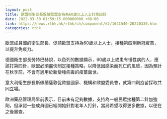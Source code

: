 ```yaml
---
layout: post
title: 歐盟衛生部長促請歐盟支持為60歲以上人士打第四針
date: 2022-03-30 01:59:15.000000000 +08:00
link: https://news.rthk.hk/rthk/ch/component/k2/1641540-20220330.htm
categories: rthk
---
```


歐盟成員國的衛生部長，促請歐盟支持為60歲以上人士，接種第四劑新冠疫苗，以提升免疫力。

德國衛生部長勞特巴赫說，以色列的數據顯示，60歲以上或患有慢性病的人，應該打第四針，歐盟必須盡快制定接種策略，以降低因感染而死亡的風險，因為預計在秋季前，不會有適用於新變種病毒的疫苗面世。

意大利衛生部長斯佩蘭薩敦促歐盟國家、機構和歐盟委員會，就第四劑疫苗採取共同立場。

歐洲藥品管理局早前表示，目前未有足夠數據，支持為一般民眾接種第二針加強劑，但承認一些成員國已經開始針對老年人打針，當局希望取得更多數據，以便在之後審查。
